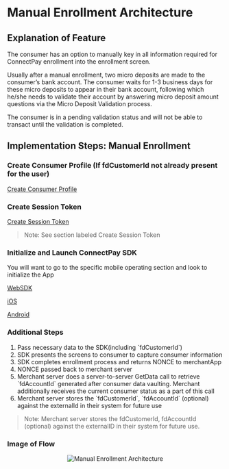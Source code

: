 # Manual Enrollment Architecture

## Explanation of Feature

The consumer has an option to manually key in all information required for ConnectPay enrollment into the enrollment screen.

Usually after a manual enrollment, two micro deposits are made to the consumer’s bank account. The consumer waits for 1-3 business days for these micro deposits to appear in their bank account, following which he/she needs to validate their account by answering micro deposit amount questions via the Micro Deposit Validation process.

The consumer is in a pending validation status and will not be able to transact until the validation is completed.

## Implementation Steps: Manual Enrollment

### Create Consumer Profile (If fdCustomerId not already present for the user) 

[Create Consumer Profile](?path=./docs/implementationguide.md)

### Create Session Token 
[Create Session Token](?path=./docs/implementationguide.md)
>Note: See section labeled Create Session Token

### Initialize and Launch ConnectPay SDK 

You will want to go to the specific mobile operating section and look to initialize the App

[WebSDK](?path=./docs/websdk.md)

[iOS](?path=./docs/iossdk.md)

[Android](?path=./docs/androidsdk.md)

### Additional Steps

<ol>
  <li>Pass necessary data to the SDK(including `fdCustomerId`)</li>
  <li>SDK presents the screens to consumer to capture consumer information</li>
  <li>SDK completes enrollment process and returns NONCE to merchantApp</li>
  <li>NONCE passed back to merchant server</li>
  <li>Merchant server does a server-to-server GetData call to retrieve `fdAccountId` generated after consumer data vaulting. Merchant additionally receives the current consumer status as a part of this call</li>
  <li>Merchant server stores the `fdCustomerId`, `fdAccountId` (optional) against the externalId in their system for future use</li>
</ol>

>Note: Merchant server stores the fdCustomerId, fdAccountId (optional) against the externalID in their system for future use.

### Image of Flow
<center><img src="https://raw.githubusercontent.com/Fiserv/connect-pay/develop/assets/images/Manual Enrollment Arch.png" alt="Manual Enrollment Architecture" class="center"></center>